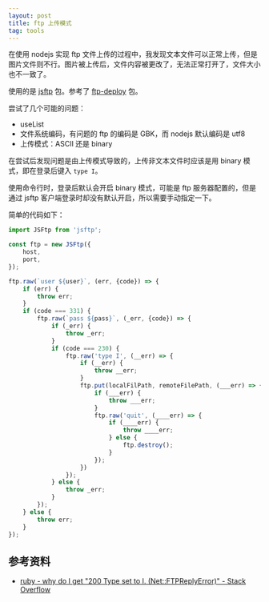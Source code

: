```yaml
---
layout: post
title: ftp 上传模式
tag: tools
---
```


在使用 nodejs 实现 ftp 文件上传的过程中，我发现文本文件可以正常上传，但是图片文件则不行。图片被上传后，文件内容被更改了，无法正常打开了，文件大小也不一致了。

使用的是 [jsftp](https://github.com/sergi/jsftp) 包。参考了 [ftp-deploy](https://github.com/rickbergfalk/ftp-deploy) 包。

尝试了几个可能的问题：

- useList
- 文件系统编码，有问题的 ftp 的编码是 GBK，而 nodejs 默认编码是 utf8
- 上传模式：ASCII 还是 binary

在尝试后发现问题是由上传模式导致的，上传非文本文件时应该是用 binary 模式，即在登录后键入 `type I`。

使用命令行时，登录后默认会开启 binary 模式，可能是 ftp 服务器配置的，但是通过 jsftp 客户端登录时却没有默认开启，所以需要手动指定一下。

简单的代码如下：

```js
import JSFtp from 'jsftp';

const ftp = new JSFtp({
    host,
    port,
});

ftp.raw(`user ${user}`, (err, {code}) => {
    if (err) {
        throw err;
    }
    if (code === 331) {
        ftp.raw(`pass ${pass}`, (_err, {code}) => {
            if (_err) {
                throw _err;
            }
            if (code === 230) {
                ftp.raw('type I', (__err) => {
                    if (__err) {
                        throw __err;
                    }
                    ftp.put(localFilPath, remoteFilePath, (___err) => {
                        if (___err) {
                            throw ___err;
                        }
                        ftp.raw('quit', (____err) => {
                            if (____err) {
                                throw ____err;
                            } else {
                                ftp.destroy();
                            }
                        });
                    })
                });
            } else {
                throw _err;
            }
        });
    } else {
        throw err;
    }
});
```

## 参考资料

- [ruby - why do I get &quot;200 Type set to I. (Net::FTPReplyError)&quot; - Stack Overflow](http://stackoverflow.com/questions/31955406/why-do-i-get-200-type-set-to-i-netftpreplyerror)
